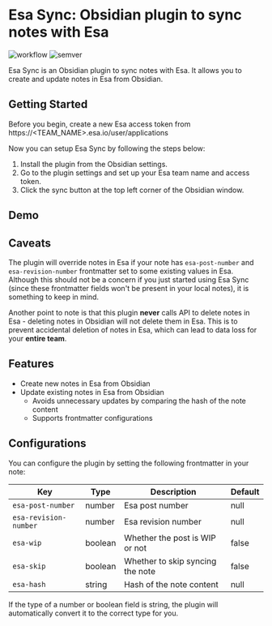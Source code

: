# Esa Sync: Obsidian plugin to sync notes with Esa

![workflow](https://github.com/taichimaeda/esa-sync/actions/workflows/ci.yaml/badge.svg)
![semver](https://img.shields.io/badge/semver-1.0.0-blue)

Esa Sync is an Obsidian plugin to sync notes with Esa. It allows you to create and update notes in Esa from Obsidian.

## Getting Started

Before you begin, create a new Esa access token from https://<TEAM_NAME>.esa.io/user/applications

Now you can setup Esa Sync by following the steps below:

1. Install the plugin from the Obsidian settings.
2. Go to the plugin settings and set up your Esa team name and access token.
3. Click the sync button at the top left corner of the Obsidian window.

## Demo

## Caveats

The plugin will override notes in Esa if your note has `esa-post-number` and `esa-revision-number` frontmatter set to some existing values in Esa.
Although this should not be a concern if you just started using Esa Sync (since these frontmatter fields won't be present in your local notes), it is something to keep in mind.

Another point to note is that this plugin **never** calls API to delete notes in Esa - deleting notes in Obsidian will not delete them in Esa.
This is to prevent accidental deletion of notes in Esa, which can lead to data loss for your **entire team**.

## Features

- Create new notes in Esa from Obsidian
- Update existing notes in Esa from Obsidian
    - Avoids unnecessary updates by comparing the hash of the note content
    - Supports frontmatter configurations

## Configurations

You can configure the plugin by setting the following frontmatter in your note:

| Key                   | Type    | Description                      | Default |
| --------------------- | ------- | -------------------------------- | ------- |
| `esa-post-number`     | number  | Esa post number                  | null    |
| `esa-revision-number` | number  | Esa revision number              | null    |
| `esa-wip`             | boolean | Whether the post is WIP or not   | false   |
| `esa-skip`            | boolean | Whether to skip syncing the note | false   |
| `esa-hash`            | string  | Hash of the note content         | null    |

If the type of a number or boolean field is string, the plugin will automatically convert it to the correct type for you.
